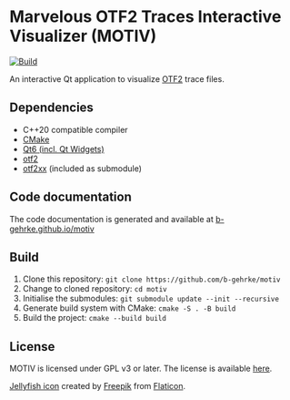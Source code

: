 # Marvelous OTF2 Traces Interactive Visualizer (MOTIV)
[![Build](https://github.com/b-gehrke/motiv/actions/workflows/build.yaml/badge.svg)](https://github.com/b-gehrke/motiv/actions/workflows/build.yaml)

An interactive Qt application to visualize [OTF2](https://www.vi-hps.org/projects/score-p/) trace files.

## Dependencies

- C++20 compatible compiler
- [CMake](https://cmake.org)
- [Qt6 (incl. Qt Widgets)](https://www.qt.io)
- [otf2](http://www.vi-hps.org/projects/score-p/)
- [otf2xx](https://github.com/tud-zih-energy/otf2xx) (included as submodule)

## Code documentation
The code documentation is generated and available at [b-gehrke.github.io/motiv](https://b-gehrke.github.io/motiv) 

## Build

1. Clone this repository: `git clone https://github.com/b-gehrke/motiv`
2. Change to cloned repository: `cd motiv`
3. Initialise the submodules: `git submodule update --init --recursive`
4. Generate build system with CMake: `cmake -S . -B build`
5. Build the project: `cmake --build build`

## License
MOTIV is licensed under GPL v3 or later. The license is available [here](COPYING).

[Jellyfish icon](https://www.flaticon.com/free-icons/jellyfish) created by [Freepik](https://www.flaticon.com/authors/freepik) from [Flaticon](https://www.flaticon.com/).
